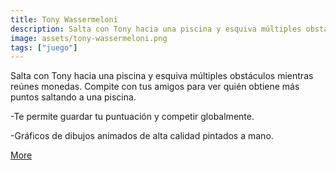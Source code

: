 ```yaml
---
title: Tony Wassermeloni
description: Salta con Tony hacia una piscina y esquiva múltiples obstáculos mientras reúnes monedas. Obtén la mejor puntuación para competir contra tus amigos. 
image: assets/tony-wassermeloni.png
tags: ["juego"]
---
```

 
Salta con Tony hacia una piscina y esquiva múltiples obstáculos mientras reúnes monedas. Compite con tus amigos para ver quién obtiene más puntos saltando a una piscina.

-Te permite guardar tu puntuación y competir globalmente.

-Gráficos de dibujos animados de alta calidad pintados a mano.

[More](https://www.sires-studio.com/video-games)